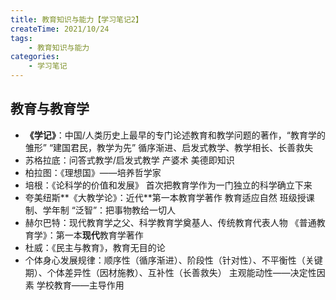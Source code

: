 ```yaml
---
title: 教育知识与能力【学习笔记2】
createTime: 2021/10/24
tags:
    - 教育知识与能力
categories:
    - 学习笔记
---
```


## 教育与教育学

-   **《学记》**：中国/人类历史上最早的专门论述教育和教学问题的著作，“教育学的雏形” “建国君民，教学为先” 循序渐进、启发式教学、教学相长、长善救失
-   苏格拉底：问答式教学/启发式教学 产婆术 美德即知识
-   柏拉图：《理想国》——培养哲学家
-   培根：《论科学的价值和发展》 首次把教育学作为一门独立的科学确立下来
-   夸美纽斯**《大教学论》：近代**第一本教育学著作 教育适应自然 班级授课制、学年制 “泛智”：把事物教给一切人
-   赫尔巴特：现代教育学之父、科学教育学奠基人、传统教育代表人物 《普通教育学》：第一本**现代**教育学著作
-   杜威：《民主与教育》，教育无目的论
-   个体身心发展规律：顺序性（循序渐进）、阶段性（针对性）、不平衡性（关键期）、个体差异性（因材施教）、互补性（长善救失） 主观能动性——决定性因素 学校教育——主导作用
